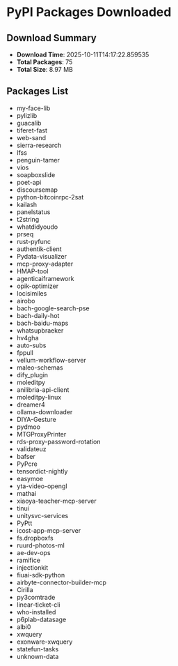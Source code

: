 # PyPI Packages Downloaded

## Download Summary
- **Download Time**: 2025-10-11T14:17:22.859535
- **Total Packages**: 75
- **Total Size**: 8.97 MB

## Packages List
- my-face-lib
- pylizlib
- guacalib
- tiferet-fast
- web-sand
- sierra-research
- lfss
- penguin-tamer
- vios
- soapboxslide
- poet-api
- discoursemap
- python-bitcoinrpc-2sat
- kailash
- panelstatus
- t2string
- whatdidyoudo
- prseq
- rust-pyfunc
- authentik-client
- Pydata-visualizer
- mcp-proxy-adapter
- HMAP-tool
- agenticaiframework
- opik-optimizer
- locisimiles
- airobo
- bach-google-search-pse
- bach-daily-hot
- bach-baidu-maps
- whatsupbraeker
- hv4gha
- auto-subs
- fppull
- vellum-workflow-server
- maleo-schemas
- dify_plugin
- moleditpy
- anilibria-api-client
- moleditpy-linux
- dreamer4
- ollama-downloader
- DIYA-Gesture
- pydmoo
- MTGProxyPrinter
- rds-proxy-password-rotation
- validateuz
- bafser
- PyPcre
- tensordict-nightly
- easymoe
- yta-video-opengl
- mathai
- xiaoya-teacher-mcp-server
- tinui
- unitysvc-services
- PyPtt
- icost-app-mcp-server
- fs.dropboxfs
- ruurd-photos-ml
- ae-dev-ops
- ramifice
- injectionkit
- fiuai-sdk-python
- airbyte-connector-builder-mcp
- Cirilla
- py3comtrade
- linear-ticket-cli
- who-installed
- p6plab-datasage
- albi0
- xwquery
- exonware-xwquery
- statefun-tasks
- unknown-data

